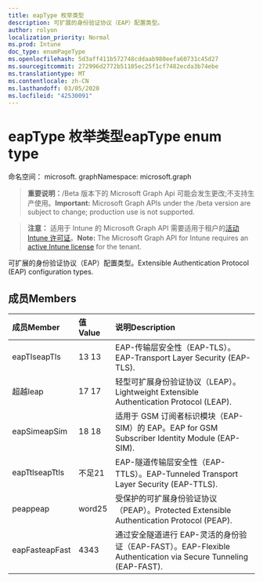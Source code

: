 ```yaml
---
title: eapType 枚举类型
description: 可扩展的身份验证协议（EAP）配置类型。
author: rolyon
localization_priority: Normal
ms.prod: Intune
doc_type: enumPageType
ms.openlocfilehash: 5d3aff411b572748cddaab980eefa60731c45d27
ms.sourcegitcommit: 272996d2772b51105ec25f1cf7482ecda3b74ebe
ms.translationtype: MT
ms.contentlocale: zh-CN
ms.lasthandoff: 03/05/2020
ms.locfileid: "42530091"
---
```

# <a name="eaptype-enum-type"></a><span data-ttu-id="bc95b-103">eapType 枚举类型</span><span class="sxs-lookup"><span data-stu-id="bc95b-103">eapType enum type</span></span>

<span data-ttu-id="bc95b-104">命名空间： microsoft. graph</span><span class="sxs-lookup"><span data-stu-id="bc95b-104">Namespace: microsoft.graph</span></span>

> <span data-ttu-id="bc95b-105">**重要说明：**/Beta 版本下的 Microsoft Graph Api 可能会发生更改;不支持生产使用。</span><span class="sxs-lookup"><span data-stu-id="bc95b-105">**Important:** Microsoft Graph APIs under the /beta version are subject to change; production use is not supported.</span></span>

> <span data-ttu-id="bc95b-106">**注意：** 适用于 Intune 的 Microsoft Graph API 需要适用于租户的[活动 Intune 许可证](https://go.microsoft.com/fwlink/?linkid=839381)。</span><span class="sxs-lookup"><span data-stu-id="bc95b-106">**Note:** The Microsoft Graph API for Intune requires an [active Intune license](https://go.microsoft.com/fwlink/?linkid=839381) for the tenant.</span></span>

<span data-ttu-id="bc95b-107">可扩展的身份验证协议（EAP）配置类型。</span><span class="sxs-lookup"><span data-stu-id="bc95b-107">Extensible Authentication Protocol (EAP) configuration types.</span></span>

## <a name="members"></a><span data-ttu-id="bc95b-108">成员</span><span class="sxs-lookup"><span data-stu-id="bc95b-108">Members</span></span>
|<span data-ttu-id="bc95b-109">成员</span><span class="sxs-lookup"><span data-stu-id="bc95b-109">Member</span></span>|<span data-ttu-id="bc95b-110">值</span><span class="sxs-lookup"><span data-stu-id="bc95b-110">Value</span></span>|<span data-ttu-id="bc95b-111">说明</span><span class="sxs-lookup"><span data-stu-id="bc95b-111">Description</span></span>|
|:---|:---|:---|
|<span data-ttu-id="bc95b-112">eapTls</span><span class="sxs-lookup"><span data-stu-id="bc95b-112">eapTls</span></span>|<span data-ttu-id="bc95b-113">13 </span><span class="sxs-lookup"><span data-stu-id="bc95b-113">13</span></span>|<span data-ttu-id="bc95b-114">EAP-传输层安全性（EAP-TLS）。</span><span class="sxs-lookup"><span data-stu-id="bc95b-114">EAP-Transport Layer Security (EAP-TLS).</span></span>|
|<span data-ttu-id="bc95b-115">超越</span><span class="sxs-lookup"><span data-stu-id="bc95b-115">leap</span></span>|<span data-ttu-id="bc95b-116">17 </span><span class="sxs-lookup"><span data-stu-id="bc95b-116">17</span></span>|<span data-ttu-id="bc95b-117">轻型可扩展身份验证协议（LEAP）。</span><span class="sxs-lookup"><span data-stu-id="bc95b-117">Lightweight Extensible Authentication Protocol (LEAP).</span></span>|
|<span data-ttu-id="bc95b-118">eapSim</span><span class="sxs-lookup"><span data-stu-id="bc95b-118">eapSim</span></span>|<span data-ttu-id="bc95b-119">18 </span><span class="sxs-lookup"><span data-stu-id="bc95b-119">18</span></span>|<span data-ttu-id="bc95b-120">适用于 GSM 订阅者标识模块（EAP-SIM）的 EAP。</span><span class="sxs-lookup"><span data-stu-id="bc95b-120">EAP for GSM Subscriber Identity Module (EAP-SIM).</span></span>|
|<span data-ttu-id="bc95b-121">eapTtls</span><span class="sxs-lookup"><span data-stu-id="bc95b-121">eapTtls</span></span>|<span data-ttu-id="bc95b-122">不足</span><span class="sxs-lookup"><span data-stu-id="bc95b-122">21</span></span>|<span data-ttu-id="bc95b-123">EAP-隧道传输层安全性（EAP-TTLS）。</span><span class="sxs-lookup"><span data-stu-id="bc95b-123">EAP-Tunneled Transport Layer Security (EAP-TTLS).</span></span>|
|<span data-ttu-id="bc95b-124">peap</span><span class="sxs-lookup"><span data-stu-id="bc95b-124">peap</span></span>|<span data-ttu-id="bc95b-125">word</span><span class="sxs-lookup"><span data-stu-id="bc95b-125">25</span></span>|<span data-ttu-id="bc95b-126">受保护的可扩展身份验证协议（PEAP）。</span><span class="sxs-lookup"><span data-stu-id="bc95b-126">Protected Extensible Authentication Protocol (PEAP).</span></span>|
|<span data-ttu-id="bc95b-127">eapFast</span><span class="sxs-lookup"><span data-stu-id="bc95b-127">eapFast</span></span>|<span data-ttu-id="bc95b-128">43</span><span class="sxs-lookup"><span data-stu-id="bc95b-128">43</span></span>|<span data-ttu-id="bc95b-129">通过安全隧道进行 EAP-灵活的身份验证（EAP-FAST）。</span><span class="sxs-lookup"><span data-stu-id="bc95b-129">EAP-Flexible Authentication via Secure Tunneling (EAP-FAST).</span></span>|



